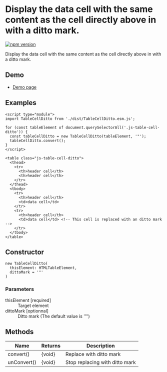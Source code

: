 # Display the data cell with the same content as the cell directly above in <tbody> with a ditto mark.

[![npm version](https://badge.fury.io/js/%40saekitominaga%2Fhtmltablecellelement-ditto.svg)](https://badge.fury.io/js/%40saekitominaga%2Fhtmltablecellelement-ditto)

Display the data cell with the same content as the cell directly above in <tbody> with a ditto mark.

## Demo

- [Demo page](https://saekitominaga.github.io/htmltablecellelement-ditto/demo.html)

## Examples

```
<script type="module">
import TableCellDitto from './dist/TableCellDitto.esm.js';

for (const tableElement of document.querySelectorAll('.js-table-cell-ditto')) {
  const tableCellDitto = new TableCellDitto(tableElement, '"');
  tableCellDitto.convert();
}
</script>

<table class="js-table-cell-ditto">
  <thead>
    <tr>
      <th>header cell</th>
      <th>header cell</th>
    </tr>
  </thead>
  <tbody>
    <tr>
      <th>header cell</th>
      <td>data cell</td>
    </tr>
    <tr>
      <th>header cell</th>
      <td>data cell</td> <!-- This cell is replaced with an ditto mark -->
    </tr>
  </tbody>
</table>
```

## Constructor

```
new TableCellDitto(
  thisElement: HTMLTableElement,
  dittoMark = '"'
)
```

### Parameters

<dl>
<dt>thisElement [required]</dt>
<dd>Target element</dd>
<dt>dittoMark [optionnal]</dt>
<dd>Ditto mark (The default value is '"')</dd>
</dl>

## Methods

| Name | Returns | Description |
|-|-|-|
| convert() | {void} | Replace with ditto mark |
| unConvert() | {void} | Stop replacing with ditto mark |
